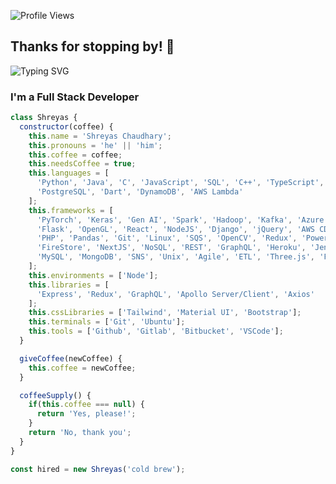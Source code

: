 ![Profile Views](https://komarev.com/ghpvc/?username=shreyas463&color=blue)

## Thanks for stopping by! 👋

![Typing SVG](https://readme-typing-svg.demolab.com/?lines=I'm+a+Full+Stack+Developer)

### I'm a Full Stack Developer

```javascript
class Shreyas {
  constructor(coffee) {
    this.name = 'Shreyas Chaudhary';
    this.pronouns = 'he' || 'him';
    this.coffee = coffee;
    this.needsCoffee = true;
    this.languages = [
      'Python', 'Java', 'C', 'JavaScript', 'SQL', 'C++', 'TypeScript', 'C#', 
      'PostgreSQL', 'Dart', 'DynamoDB', 'AWS Lambda'
    ];
    this.frameworks = [
      'PyTorch', 'Keras', 'Gen AI', 'Spark', 'Hadoop', 'Kafka', 'Azure', 'AJAX', 
      'Flask', 'OpenGL', 'React', 'NodeJS', 'Django', 'jQuery', 'AWS CDK', 'Figma', 
      'PHP', 'Pandas', 'Git', 'Linux', 'SQS', 'OpenCV', 'Redux', 'PowerBI', 'S3', 
      'FireStore', 'NextJS', 'NoSQL', 'REST', 'GraphQL', 'Heroku', 'Jenkins', 
      'MySQL', 'MongoDB', 'SNS', 'Unix', 'Agile', 'ETL', 'Three.js', 'Flutter'
    ];
    this.environments = ['Node'];
    this.libraries = [
      'Express', 'Redux', 'GraphQL', 'Apollo Server/Client', 'Axios'
    ];
    this.cssLibraries = ['Tailwind', 'Material UI', 'Bootstrap'];
    this.terminals = ['Git', 'Ubuntu'];
    this.tools = ['Github', 'Gitlab', 'Bitbucket', 'VSCode'];
  }

  giveCoffee(newCoffee) {
    this.coffee = newCoffee;
  }

  coffeeSupply() {
    if(this.coffee === null) {
      return 'Yes, please!';
    }
    return 'No, thank you';
  }
}

const hired = new Shreyas('cold brew');
